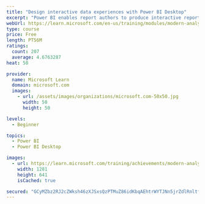 ```yaml
---
title: "Design interactive data experiences with Power BI Desktop"
excerpt: "Power BI enables report authors to produce interactive reports using visuals, slicers, bookmarks, and more."
webUrl: https://learn.microsoft.com/en-us/training/modules/modern-analytics-interactive-experiences/
type: course
price: Free
length: PT56M
ratings:
  count: 207
  average: 4.6763287
heat: 50

provider:
  name: Microsoft Learn
  domain: microsoft.com
  images:
    - url: /assets/images/organizations/microsoft.com-50x50.jpg
      width: 50
      height: 50

levels:
  - Beginner

topics:
  - Power BI
  - Power BI Desktop

images:
  - url: https://learn.microsoft.com/training/achievements/modern-analytics-interactive-experiences-social.png
    width: 1281
    height: 641
    isCached: true

secured: "GCyMZbz2RJ2cZWksh46zXJSxsQzPTMuZ86idKbqAEhtrWYTJNn5jrZdlRnltfzbBNA0NeESjXA5IhupSK+nJVNsx2BSI4qk5XDTD4D6nLDAM+5S21h4ld6S1j7p6uS9yhC6J1RP1nlebsFBoYfK2IV/PUEPGEeS2QTwLc7aSYIuna+tifDor6mZCzmVifyVfpA5TJdxsGT4svhq6RJlTiWjfD9P5QZMRlBXuYcBItqSXbucAuY2hkGLBeSp4E4gktbrU9igDE9MkPQUhqyIBP1rSDm/OkLqxllJrxmbULZcs2O5LmgdcDszDlJyI75wRGVJSKooRpA/V7hpzTDIAVVlwnqwFooXEys/lRSUQXEfOoR6RLEUI2F9S5QTJYMUX16ydtISCCwXfteISNNG/CwY3O0rh0r2UodHpOSF5a8Q=;vKscRp+xXB24iaa9D4pR5w=="
---
```


